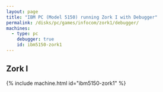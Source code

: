 ```yaml
---
layout: page
title: "IBM PC (Model 5150) running Zork I with Debugger"
permalink: /disks/pc/games/infocom/zork1/debugger/
machines:
  - type: pc
    debugger: true
    id: ibm5150-zork1
---
```


Zork I
---

{% include machine.html id="ibm5150-zork1" %}
